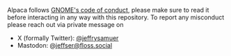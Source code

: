 Alpaca follows [GNOME's code of conduct](https://conduct.gnome.org/), please make sure to read it before interacting in any way with this repository.
To report any misconduct please reach out via private message on
- X (formally Twitter): [@jeffrysamuer](https://x.com/jeffrysamuer)
- Mastodon: @jeffser@floss.social
